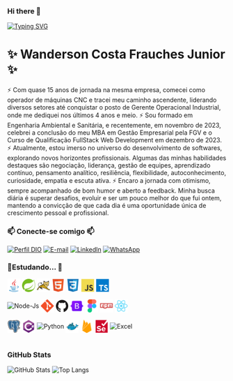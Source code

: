 ### Hi there 👋

[![Typing SVG](https://readme-typing-svg.herokuapp.com?font=Press+Start+2P&size=24&pause=50&color=00D800&vCenter=true&random=false&width=435&lines=Talk%2C+is+cheap!;Show+me+the+code!++%3D%5D)](https://git.io/typing-svg)


# ✨ Wanderson Costa Frauches Junior ✨

⚡ Com quase 15 anos de jornada na mesma empresa, comecei como operador de máquinas CNC e tracei meu caminho ascendente, liderando diversos setores até conquistar o posto de Gerente Operacional Industrial, onde me dediquei nos últimos 4 anos e meio.
⚡ Sou formado em Engenharia Ambiental e Sanitária, e recentemente, em novembro de 2023, celebrei a conclusão do meu MBA em Gestão Empresarial pela FGV e o Curso de Qualificação FullStack Web Development em dezembro de 2023.
⚡ Atualmente, estou imerso no universo do desenvolvimento de softwares, explorando novos horizontes profissionais. Algumas das minhas habilidades destaques são negociação, liderança, gestão de equipes, aprendizado contínuo, pensamento analítico, resiliência, flexibilidade, autoconhecimento, 
    curiosidade, empatia e escuta ativa.
⚡ Encaro a jornada com otimismo, sempre acompanhado de bom humor e aberto a feedback. Minha busca diária é superar desafios, evoluir e ser um pouco melhor do que fui ontem, mantendo a convicção de que cada dia é uma oportunidade única de crescimento pessoal e profissional.

### 📫 Conecte-se comigo 📫

[![Perfil DIO](https://img.shields.io/badge/-Perfil%20na%20DIO-30A3DC?style=for-the-badge)](https://web.dio.me/users/wfrauches89)
[![E-mail](https://img.shields.io/badge/-Email-000?style=for-the-badge&logo=microsoft-outlook&logoColor=E94D5F)](mailto:wfrauches89@gmail.com)
[![LinkedIn](https://img.shields.io/badge/-LinkedIn-000?style=for-the-badge&logo=linkedin&logoColor=30A3DC)](https://www.linkedin.com/in/wanderson-frauches/)
[![WhatsApp](https://img.shields.io/badge/-+55996116262-000?style=for-the-badge&logo=whatsapp&logoColor=62b1d4&color:FFF)](https://api.whatsapp.com/send?phone=5522996119262)


### 🌱Estudando... 🌱

<div>
<img align="center" alt="Java" height="30" width="30"src="https://github.com/devicons/devicon/blob/master/icons/java/java-original.svg">
<img align="center" alt="Spring" height="30" width="30"src="https://github.com/devicons/devicon/blob/master/icons/spring/spring-original.svg">
<img align="center" alt="Tomcat" height="30" width="30"src="https://github.com/devicons/devicon/blob/master/icons/tomcat/tomcat-original.svg">
<img align="center" alt="html5" height="30" width="30"src="https://github.com/devicons/devicon/blob/master/icons/html5/html5-original.svg">   
<img align="center" alt="CSS3" height="30" width="30"  src="https://raw.githubusercontent.com/devicons/devicon/master/icons/css3/css3-original.svg">   
<img align="center" alt="Javascript" height="30" width="30" src="https://raw.githubusercontent.com/devicons/devicon/master/icons/javascript/javascript-original.svg">
<img align="center" alt="Typescript" height="30" width="30" src="https://github.com/devicons/devicon/blob/master/icons/typescript/typescript-original.svg">
<br><br>
<img align="center" alt="Node-Js" height="30" width="30" src="https://pluspng.com/img-png/nodejs-png--400.png">
<img align="center" alt="git"   height="30" width="30" src="https://github.com/devicons/devicon/blob/master/icons/git/git-original.svg">
<img align="center" alt="github"   height="30" width="30" src="https://github.com/devicons/devicon/blob/master/icons/github/github-original.svg">
<img align="center" alt="bootstrap" height="30" width="30" src="https://github.com/devicons/devicon/blob/master/icons/bootstrap/bootstrap-original.svg">
<img align="center" alt="figma" height="30" width="30" src="https://github.com/devicons/devicon/blob/master/icons/figma/figma-original.svg">
<img align="center" alt="npm" height="30" width="30" src="https://github.com/devicons/devicon/blob/master/icons/npm/npm-original-wordmark.svg">
<img align="center" alt="React" height="30" width="30" src="https://raw.githubusercontent.com/devicons/devicon/master/icons/react/react-original.svg">
<br><br>
<img align="center" alt="React" height="30" width="30" src="https://github.com/devicons/devicon/blob/master/icons/postgresql/postgresql-original.svg">
<img align="center" alt="C#" height="30" width="30" src="https://github.com/devicons/devicon/blob/master/icons/csharp/csharp-original.svg">
<img align="center" alt="Python" height="30" width="30" src="https://cdn4.iconfinder.com/data/icons/logos-and-brands/512/267_Python_logo-512.png">
<img align="center" alt="Docker" height="30" width="30" src="https://github.com/devicons/devicon/blob/master/icons/docker/docker-original.svg">
<img align="center" alt="Firebase" height="30" width="30" src="https://github.com/devicons/devicon/blob/master/icons/firebase/firebase-plain.svg">
<img align="center" alt="Selenium" height="30" width="30" src="https://github.com/devicons/devicon/blob/master/icons/selenium/selenium-original.svg">
<img align="center" alt="Excel"   height="30" width="30" src="https://www.kaptiva.ca/wp-content/uploads/2019/06/formation-excel.png">
</div>
 <br>


### GitHub Stats

![GitHub Stats](https://github-readme-stats.vercel.app/api?username=WFrauches89&theme=dracula&bg_color=000&border_color=30A3DC&show_icons=true&icon_color=30A3DC&title_color=E94D5F&text_color=FFF)
![Top Langs](https://github-readme-stats-git-masterrstaa-rickstaa.vercel.app/api/top-langs/?username=WFrauches89&layout=compact&bg_color=000&border_color=30A3DC&title_color=E94D5F&text_color=FFF)
